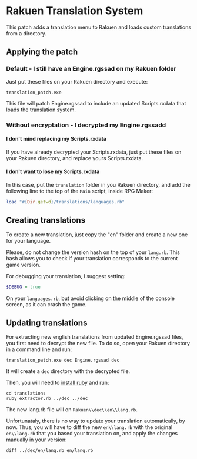 # Rakuen Translation System

This patch adds a translation menu to Rakuen and loads custom translations from a directory.

## Applying the patch

### Default - I still have an Engine.rgssad on my Rakuen folder

Just put these files on your Rakuen directory and execute:
```
translation_patch.exe
```
This file will patch Engine.rgssad to include an updated Scripts.rxdata that loads the translation system.

### Without encryptation - I decrypted my Engine.rgssadd

#### I don't mind replacing my Scripts.rxdata

If you have already decrypted your Scripts.rxdata, just put these files on your Rakuen directory, and replace yours Scripts.rxdata.

#### I don't want to lose my Scripts.rxdata

In this case, put the `translation` folder in you Rakuen directory, and add the following line to the top of the `Main` script, inside RPG Maker:
```ruby
load "#{Dir.getwd}/translations/languages.rb"
```

## Creating translations

To create a new translation, just copy the "en" folder and create a new one for your language.

Please, do not change the version hash on the top of your `lang.rb`. This hash allows you to check if your translation corresponds to the current game version.

For debugging your translation, I suggest setting:
```ruby
$DEBUG = true
```
On your `languages.rb`, but avoid clicking on the middle of the console screen, as it can crash the game.

## Updating translations

For extracting new english translations from updated Engine.rgssad files, you first need to decrypt the new file. To do so, open your Rakuen directory in a command line and run:
```
translation_patch.exe dec Engine.rgssad dec
```
It will create a `dec` directory with the decrypted file.

Then, you will need to [install ruby](https://rubyinstaller.org/) and run:
```
cd translations
ruby extractor.rb ../dec ../dec
```
The new lang.rb file will on `Rakuen\\dec\\en\\lang.rb`.

Unfortunataly, there is no way to update your translation automatically, by now. Thus, you will have to diff the new `en\\lang.rb` with the original `en\\lang.rb` that you based your translation on, and apply the changes manually in your version:
```
diff ../dec/en/lang.rb en/lang.rb
```

